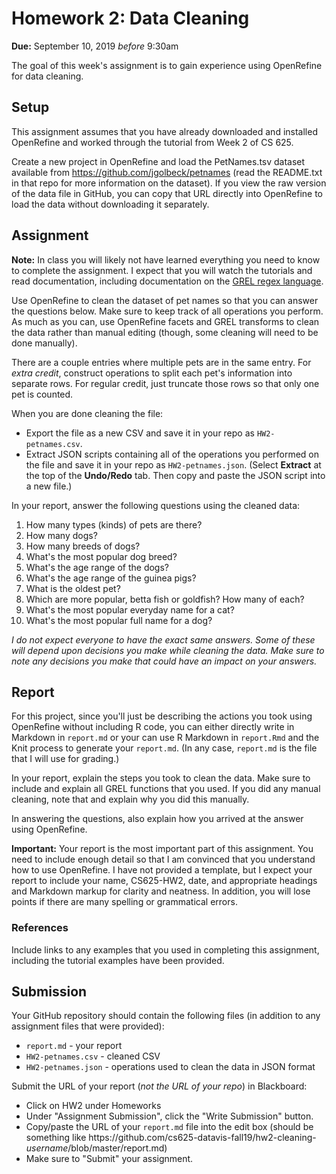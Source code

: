 # Homework 2: Data Cleaning

**Due:** September 10, 2019 *before* 9:30am

The goal of this week's assignment is to gain experience using OpenRefine for data cleaning.  

## Setup
This assignment assumes that you have already downloaded and installed OpenRefine and worked through the tutorial from Week 2 of CS 625.

Create a new project in OpenRefine and load the PetNames.tsv dataset available from https://github.com/jgolbeck/petnames (read the README.txt in that repo for more information on the dataset).  If you view the raw version of the data file in GitHub, you can copy that URL directly into OpenRefine to load the data without downloading it separately.

## Assignment

**Note:** In class you will likely not have learned everything you need to know to complete the assignment. I expect that you will watch the tutorials and read documentation, including documentation on the [GREL regex language](https://github.com/OpenRefine/OpenRefine/wiki/General-Refine-Expression-Language).

Use OpenRefine to clean the dataset of pet names so that you can answer the questions below.  Make sure to keep track of all operations you perform. As much as you can, use OpenRefine facets and GREL transforms to clean the data rather than manual editing (though, some cleaning will need to be done manually).

There are a couple entries where multiple pets are in the same entry. For *extra credit*, construct operations to split each pet's information into separate rows. For regular credit, just truncate those rows so that only one pet is counted.

When you are done cleaning the file:
* Export the file as a new CSV and save it in your repo as `HW2-petnames.csv`.
* Extract JSON scripts containing all of the operations you performed on the file and save it in your repo as `HW2-petnames.json`. (Select **Extract** at the top of the **Undo/Redo** tab. Then copy and paste the JSON script into a new file.)

In your report, answer the following questions using the cleaned data:
1. How many types (kinds) of pets are there?
1. How many dogs? 
1. How many breeds of dogs?
1. What's the most popular dog breed?
1. What's the age range of the dogs?
1. What's the age range of the guinea pigs?
1. What is the oldest pet?
1. Which are more popular, betta fish or goldfish? How many of each?
1. What's the most popular everyday name for a cat?
1. What's the most popular full name for a dog?

*I do not expect everyone to have the exact same answers. Some of these will depend upon decisions you make while cleaning the data. Make sure to note any decisions you make that could have an impact on your answers.*

## Report
For this project, since you'll just be describing the actions you took using OpenRefine without including R code, you can either directly write in Markdown in `report.md` or your can use R Markdown in `report.Rmd` and the Knit process to generate your `report.md`. (In any case, `report.md` is the file that I will use for grading.)

In your report, explain the steps you took to clean the data. Make sure to include and explain all GREL functions that you used. If you did any manual cleaning, note that and explain why you did this manually.

In answering the questions, also explain how you arrived at the answer using OpenRefine.

**Important:** Your report is the most important part of this assignment. You need to include enough detail so that I am convinced that you understand how to use OpenRefine. I have not provided a template, but I expect your report to include your name, CS625-HW2, date, and appropriate headings and Markdown markup for clarity and neatness. In addition, you will lose points if there are many spelling or grammatical errors. 

### References
Include links to any examples that you used in completing this assignment, including the tutorial examples have been provided.

## Submission
Your GitHub repository should contain the following files (in addition to any assignment files that were provided):
* `report.md` - your report
* `HW2-petnames.csv` - cleaned CSV
* `HW2-petnames.json` - operations used to clean the data in JSON format

Submit the URL of your report (*not the URL of your repo*) in Blackboard:
* Click on HW2 under Homeworks
* Under "Assignment Submission", click the "Write Submission" button.
* Copy/paste the URL of your `report.md` file into the edit box (should be something like https<nolink>://github.com/cs625-datavis-fall19/hw2-cleaning-*username*/blob/master/report.md)
* Make sure to "Submit" your assignment.
